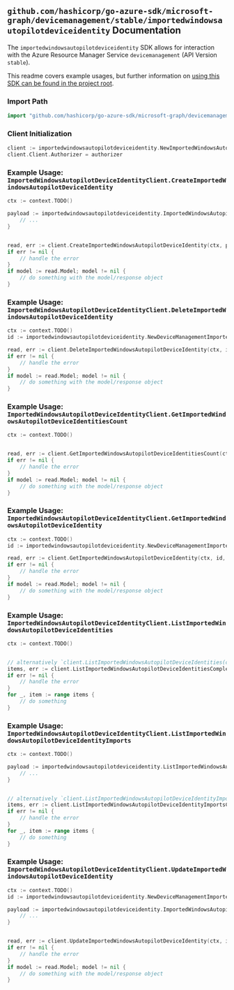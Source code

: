 
## `github.com/hashicorp/go-azure-sdk/microsoft-graph/devicemanagement/stable/importedwindowsautopilotdeviceidentity` Documentation

The `importedwindowsautopilotdeviceidentity` SDK allows for interaction with the Azure Resource Manager Service `devicemanagement` (API Version `stable`).

This readme covers example usages, but further information on [using this SDK can be found in the project root](https://github.com/hashicorp/go-azure-sdk/tree/main/docs).

### Import Path

```go
import "github.com/hashicorp/go-azure-sdk/microsoft-graph/devicemanagement/stable/importedwindowsautopilotdeviceidentity"
```


### Client Initialization

```go
client := importedwindowsautopilotdeviceidentity.NewImportedWindowsAutopilotDeviceIdentityClientWithBaseURI("https://management.azure.com")
client.Client.Authorizer = authorizer
```


### Example Usage: `ImportedWindowsAutopilotDeviceIdentityClient.CreateImportedWindowsAutopilotDeviceIdentity`

```go
ctx := context.TODO()

payload := importedwindowsautopilotdeviceidentity.ImportedWindowsAutopilotDeviceIdentity{
	// ...
}


read, err := client.CreateImportedWindowsAutopilotDeviceIdentity(ctx, payload)
if err != nil {
	// handle the error
}
if model := read.Model; model != nil {
	// do something with the model/response object
}
```


### Example Usage: `ImportedWindowsAutopilotDeviceIdentityClient.DeleteImportedWindowsAutopilotDeviceIdentity`

```go
ctx := context.TODO()
id := importedwindowsautopilotdeviceidentity.NewDeviceManagementImportedWindowsAutopilotDeviceIdentityID("importedWindowsAutopilotDeviceIdentityIdValue")

read, err := client.DeleteImportedWindowsAutopilotDeviceIdentity(ctx, id, importedwindowsautopilotdeviceidentity.DefaultDeleteImportedWindowsAutopilotDeviceIdentityOperationOptions())
if err != nil {
	// handle the error
}
if model := read.Model; model != nil {
	// do something with the model/response object
}
```


### Example Usage: `ImportedWindowsAutopilotDeviceIdentityClient.GetImportedWindowsAutopilotDeviceIdentitiesCount`

```go
ctx := context.TODO()


read, err := client.GetImportedWindowsAutopilotDeviceIdentitiesCount(ctx, importedwindowsautopilotdeviceidentity.DefaultGetImportedWindowsAutopilotDeviceIdentitiesCountOperationOptions())
if err != nil {
	// handle the error
}
if model := read.Model; model != nil {
	// do something with the model/response object
}
```


### Example Usage: `ImportedWindowsAutopilotDeviceIdentityClient.GetImportedWindowsAutopilotDeviceIdentity`

```go
ctx := context.TODO()
id := importedwindowsautopilotdeviceidentity.NewDeviceManagementImportedWindowsAutopilotDeviceIdentityID("importedWindowsAutopilotDeviceIdentityIdValue")

read, err := client.GetImportedWindowsAutopilotDeviceIdentity(ctx, id, importedwindowsautopilotdeviceidentity.DefaultGetImportedWindowsAutopilotDeviceIdentityOperationOptions())
if err != nil {
	// handle the error
}
if model := read.Model; model != nil {
	// do something with the model/response object
}
```


### Example Usage: `ImportedWindowsAutopilotDeviceIdentityClient.ListImportedWindowsAutopilotDeviceIdentities`

```go
ctx := context.TODO()


// alternatively `client.ListImportedWindowsAutopilotDeviceIdentities(ctx, importedwindowsautopilotdeviceidentity.DefaultListImportedWindowsAutopilotDeviceIdentitiesOperationOptions())` can be used to do batched pagination
items, err := client.ListImportedWindowsAutopilotDeviceIdentitiesComplete(ctx, importedwindowsautopilotdeviceidentity.DefaultListImportedWindowsAutopilotDeviceIdentitiesOperationOptions())
if err != nil {
	// handle the error
}
for _, item := range items {
	// do something
}
```


### Example Usage: `ImportedWindowsAutopilotDeviceIdentityClient.ListImportedWindowsAutopilotDeviceIdentityImports`

```go
ctx := context.TODO()

payload := importedwindowsautopilotdeviceidentity.ListImportedWindowsAutopilotDeviceIdentityImportsRequest{
	// ...
}


// alternatively `client.ListImportedWindowsAutopilotDeviceIdentityImports(ctx, payload, importedwindowsautopilotdeviceidentity.DefaultListImportedWindowsAutopilotDeviceIdentityImportsOperationOptions())` can be used to do batched pagination
items, err := client.ListImportedWindowsAutopilotDeviceIdentityImportsComplete(ctx, payload, importedwindowsautopilotdeviceidentity.DefaultListImportedWindowsAutopilotDeviceIdentityImportsOperationOptions())
if err != nil {
	// handle the error
}
for _, item := range items {
	// do something
}
```


### Example Usage: `ImportedWindowsAutopilotDeviceIdentityClient.UpdateImportedWindowsAutopilotDeviceIdentity`

```go
ctx := context.TODO()
id := importedwindowsautopilotdeviceidentity.NewDeviceManagementImportedWindowsAutopilotDeviceIdentityID("importedWindowsAutopilotDeviceIdentityIdValue")

payload := importedwindowsautopilotdeviceidentity.ImportedWindowsAutopilotDeviceIdentity{
	// ...
}


read, err := client.UpdateImportedWindowsAutopilotDeviceIdentity(ctx, id, payload)
if err != nil {
	// handle the error
}
if model := read.Model; model != nil {
	// do something with the model/response object
}
```
